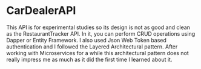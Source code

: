 # CarDealerAPI
This API is for experimental studies so its design is not as good and clean as the RestaurantTracker API. In it, you can perform CRUD operations using Dapper or Entity Framework. 
I also used Json Web Token based authentication and I followed the Layered Architectural pattern. 
After working with Microservices for a while this architectural pattern does not really impress me as much as it did the first time I learned about it. 
